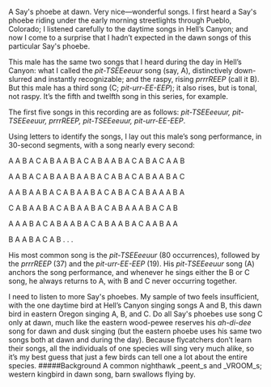 A Say's phoebe at dawn. Very nice—wonderful songs. I first heard a Say's phoebe riding under the early morning streetlights through Pueblo, Colorado; I listened carefully to the daytime songs in Hell’s Canyon; and now I come to a surprise that I hadn’t expected in the dawn songs of this particular Say's phoebe. 

This male has the same two songs that I heard during the day in Hell’s Canyon: what I called the _pit-TSEEeeuur_ song (say, A), distinctively down-slurred and instantly recognizable; and the raspy, rising _prrrREEP_ (call it B). But this male has a third song (C; _pit-urr-EE-EEP_); it also rises, but is tonal, not raspy. It’s the fifth and twelfth song in this series, for example.

The first five songs in this recording are as follows: _pit-TSEEeeuur, pit-TSEEeeuur, prrrREEP, pit-TSEEeeuur, pit-urr-EE-EEP_.

Using letters to identify the songs, I lay out this male’s song performance, in 30-second segments, with a song nearly every second:

A A B A C A B A A B A C A B A A B A C A B A C A A B

A A B A C A B A A B A A B A C A B A C A B A A B A C

A A B A A B A C A B A A B A C A B A C A B A A A B A 

C A B A A B A C A B A A B A C A B A A A B A C A B

A A A B A C A B A A B A C A B A A B A C A A B A A

B A A B A C A B . . .

His most common song is the _pit-TSEEeeuur_ (80 occurrences), followed by the _prrrREEP_ (37) and the _pit-urr-EE-EEP_ (19). His _pit-TSEEeeuur_ song (A) anchors the song performance, and whenever he sings either the B or C song, he always returns to A, with B and C never occurring together. 

I need to listen to more Say's phoebes. My sample of two feels insufficient, with the one daytime bird at Hell’s Canyon singing songs A and B, this dawn bird  in eastern Oregon singing A, B, and C. Do all Say's phoebes use song C only at dawn, much like the eastern wood-pewee reserves his _ah-di-dee_ song for dawn and dusk singing (but the eastern phoebe uses his same two songs both at dawn and during the day). Because flycatchers don’t learn their songs, all the individuals of one species will sing very much alike, so it’s my best guess that just a few birds can tell one a lot about the entire species. 
#####Background
A common nighthawk _peent_s and _VROOM_s; western kingbird in dawn song, barn swallows flying by.
